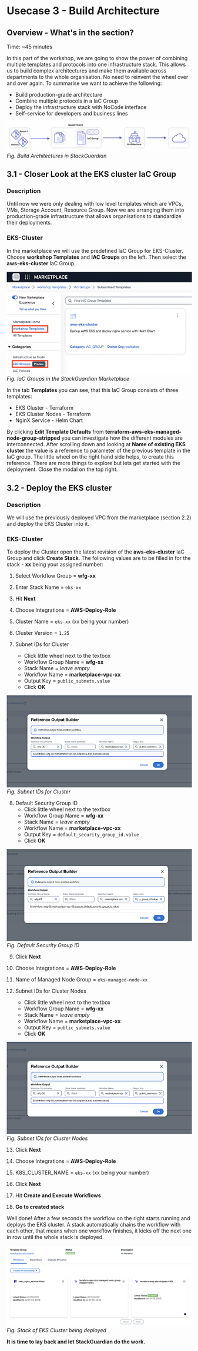 # Usecase 3 - Build Architecture

## Overview - What's in the section?
Time: ~45 minutes  

In this part of the workshop, we are going to show the power of combining multiple templates and protocols into one infrastructure stack. This allows us to build complex architectures and make them available across departments to the whole organisation. No need to reinvent the wheel over and over again. 
To summarise we want to achieve the following:

* Build production-grade architecture
* Combine multiple protocols in a IaC Group
* Deploy the infrastructure stack with NoCode interface
* Self-service for developers and business lines

![Usecase 3](image/usecase3.png)
_Fig. Build Architectures in StackGuardian_

## 3.1 - Closer Look at the EKS cluster IaC Group
### Description
Until now we were only dealing with low level templates which are VPCs, VMs, Storage Account, Resource Group. Now we are arranging them into production-grade infrastructure that allows organisations to standardize their deployments. 

### EKS-Cluster
In the marketplace we will use the predefined IaC Group for EKS-Cluster. Choose **workshop Templates** and **IAC Groups** on the left. Then select the **aws-eks-cluster** IaC Group. 

![IaC Group](image/iac-group.png)  
_Fig. IaC Groups in the StackGuardian Marketplace_   

In the tab **Templates** you can see, that this IaC Group consists of three templates: 
* EKS Cluster - Terraform
* EKS Cluster Nodes - Terraform
* NginX Service - Helm Chart

By clicking **Edit Template Defaults** from **terraform-aws-eks-managed-node-group-stripped** you can investigate how the different modules are interconnected. After scrolling down and looking at **Name of existing EKS cluster** the value is a reference to parameter of the previous template in the IaC group. The little wheel on the right hand side helps, to create this reference. 
There are more things to explore but lets get started with the deployment. Close the modal on the top right.

## 3.2 - Deploy the EKS cluster 
### Description
We will use the previously deployed VPC from the marketplace (section 2.2) and deploy the EKS Cluster into it. 


### EKS-Cluster
To deploy the Cluster open the latest revision of the **aws-eks-cluster** IaC Group and click **Create Stack**. 
The following values are to be filled in for the stack - **xx** being your assigned number: 

1. Select Workflow Group = **wfg-xx**
2. Enter Stack Name = ``eks-xx``  
3. Hit **Next**

4. Choose Integrations = **AWS-Deploy-Role**
5. Cluster Name = ``eks-xx`` (xx being your number) 
6. Cluster Version = ``1.25``
7. Subnet IDs for Cluster 
    * Click little wheel next to the textbox
    * Workflow Group Name = **wfg-xx**
    * Stack Name = _leave empty_
    * Workflow Name = **marketplace-vpc-xx**
    * Output Key = ``public_subnets.value``
    * Click **OK**

![Subnet IDs](image/public-subnets.png)
_Fig. Subnet IDs for Cluster_

8. Default Security Group ID
    * Click little wheel next to the textbox
    * Workflow Group Name = **wfg-xx**
    * Stack Name = _leave empty_
    * Workflow Name = **marketplace-vpc-xx**
    * Output Key = ``default_security_group_id.value``
    * Click **OK**

![Default Security Group ID ](image/security-group.png)
_Fig. Default Security Group ID_

9. Click **Next**

10. Choose Integrations = **AWS-Deploy-Role**
11. Name of Managed Node Group = ``eks-managed-node-xx`` 
12. Subnet IDs for Cluster Nodes
    * Click little wheel next to the textbox
    * Workflow Group Name = **wfg-xx**
    * Stack Name = _leave empty_
    * Workflow Name = **marketplace-vpc-xx**
    * Output Key = ``public_subnets.value``
    * Click **OK**

![Subnet IDs](image/public-subnets.png)
_Fig. Subnet IDs for Cluster Nodes_

13. Click **Next**

14. Choose Integrations = **AWS-Deploy-Role**
15. K8S_CLUSTER_NAME = ``eks-xx`` (xx being your number) 
16. Click **Next**

17. Hit **Create and Execute Workflows**
18. **Go to created stack**

Well done! After a few seconds the workflow on the right starts running and deploys the EKS cluster. 
A stack automatically chains the workflow with each other, that means when one workflow finishes, it kicks off the next one in row until the whole stack is deployed. 

![Stack Deploy](image/stack-deploy.png)
_Fig. Stack of EKS Cluster being deployed_


**It is time to lay back and let StackGuardian do the work.**
